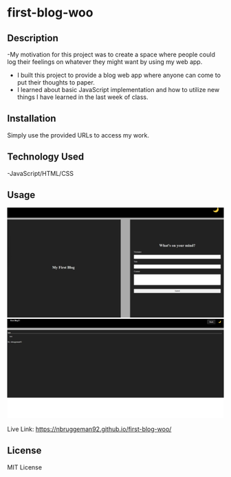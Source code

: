 # first-blog-woo

## Description

-My motivation for this project was to create a space where people could log their feelings on whatever they might want by using my web app.
- I built this project to provide a blog web app where anyone can come to put their thoughts to paper.
- I learned about basic JavaScript implementation and how to utilize new things I have learned in the last week of class.

## Installation

Simply use the provided URLs to access my work.

## Technology Used

-JavaScript/HTML/CSS

## Usage

![picture1](/assets/project4screenshot1.jpg)
![picture2](/assets/project4screenshot2.jpg)

Live Link: https://nbruggeman92.github.io/first-blog-woo/

## License

MIT License